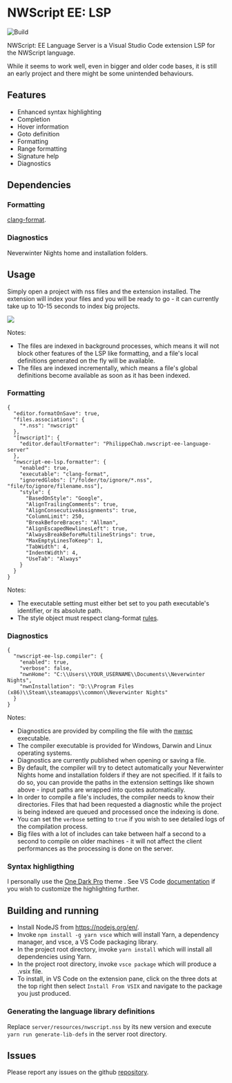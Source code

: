# NWScript EE: LSP

![Build](https://github.com/PhilippeChab/nwscript-ee-language-server/actions/workflows/build.yml/badge.svg)


NWScript: EE Language Server is a Visual Studio Code extension LSP for the NWScript language.

While it seems to work well, even in bigger and older code bases, it is still an early project and there might be some unintended behaviours.

## Features

- Enhanced syntax highlighting
- Completion
- Hover information
- Goto definition
- Formatting
- Range formatting
- Signature help
- Diagnostics

## Dependencies

### Formatting

[clang-format](https://clang.llvm.org/docs/ClangFormat.html).

### Diagnostics

Neverwinter Nights home and installation folders.

## Usage

Simply open a project with nss files and the extension installed. The extension will index your files and you will be ready to go - it can currently take up to 10-15 seconds to index big projects.

![](https://i.imgur.com/DKn8znH.png)

Notes:

- The files are indexed in background processes, which means it will not block other features of the LSP like formatting, and a file's local definitions generated on the fly will be available.
- The files are indexed incrementally, which means a file's global definitions become available as soon as it has been indexed.

### Formatting

```
{
  "editor.formatOnSave": true,
  "files.associations": {
    "*.nss": "nwscript"
  },
  "[nwscript]": {
    "editor.defaultFormatter": "PhilippeChab.nwscript-ee-language-server"
  },
  "nwscript-ee-lsp.formatter": {
    "enabled": true,
    "executable": "clang-format",
    "ignoredGlobs": ["/folder/to/ignore/*.nss", "file/to/ignore/filename.nss"],
    "style": {
      "BasedOnStyle": "Google",
      "AlignTrailingComments": true,
      "AlignConsecutiveAssignments": true,
      "ColumnLimit": 250,
      "BreakBeforeBraces": "Allman",
      "AlignEscapedNewlinesLeft": true,
      "AlwaysBreakBeforeMultilineStrings": true,
      "MaxEmptyLinesToKeep": 1,
      "TabWidth": 4,
      "IndentWidth": 4,
      "UseTab": "Always"
    }
  }
}
```

Notes:

- The executable setting must either bet set to you path executable's identifier, or its absolute path.
- The style object must respect clang-format [rules](https://clang.llvm.org/docs/ClangFormatStyleOptions.html).

### Diagnostics

```
{
  "nwscript-ee-lsp.compiler": {
    "enabled": true,
    "verbose": false,
    "nwnHome": "C:\\Users\\YOUR_USERNAME\\Documents\\Neverwinter Nights",
    "nwnInstallation": "D:\\Program Files (x86)\\Steam\\steamapps\\common\\Neverwinter Nights"
  }
}
```

Notes:

- Diagnostics are provided by compiling the file with the [nwnsc](https://github.com/nwneetools/nwnsc) executable.
- The compiler executable is provided for Windows, Darwin and Linux operating systems.
- Diagnostics are currently published when opening or saving a file.
- By default, the compiler will try to detect automatically your Neverwinter Nights home and installation folders if they are not specified. If it fails to do so, you can provide the paths in the extension settings like shown above - input paths are wrapped into quotes automatically.
- In order to compile a file's includes, the compiler needs to know their directories. Files that had been requested a diagnostic while the project is being indexed are queued and processed once the indexing is done.
- You can set the `verbose` setting to `true` if you wish to see detailed logs of the compilation process.
- Big files with a lot of includes can take between half a second to a second to compile on older machines - it will not affect the client performances as the processing is done on the server.

### Syntax highligthing

I personally use the [One Dark Pro](https://marketplace.visualstudio.com/items?itemName=zhuangtongfa.Material-theme) theme . See VS Code [documentation](https://code.visualstudio.com/docs/getstarted/themes) if you wish to customize the highlighting further.

## Building and running

- Install NodeJS from https://nodejs.org/en/.
- Invoke `npm install -g yarn vsce` which will install Yarn, a dependency manager, and vsce, a VS Code packaging library.
- In the project root directory, invoke `yarn install` which will install all dependencies using Yarn.
- In the project root directory, invoke `vsce package` which will produce a .vsix file.
- To install, in VS Code on the extension pane, click on the three dots at the top right then select `Install From VSIX` and navigate to the package you just produced.

### Generating the language library definitions

Replace `server/resources/nwscript.nss` by its new version and execute `yarn run generate-lib-defs` in the server root directory.

## Issues

Please report any issues on the github [repository](https://github.com/PhilippeChab/nwscript-ee-language-server/issues).
